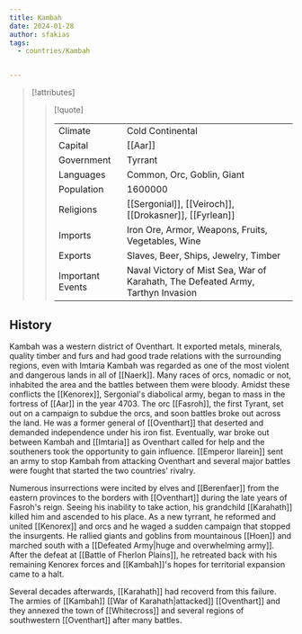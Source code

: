 ```yaml
---
title: Kambah
date: 2024-01-28
author: sfakias
tags:
  - countries/Kambah


---
```

> [!attributes]
> 
> > [!quote]
> >
> > | | |
> > | --- | --- |
> > | Climate | Cold Continental |
> > | Capital | [[Aar]] |
> > | Government | Tyrrant |
> > | Languages | Common, Orc, Goblin, Giant |
> > | Population | 1600000 |
> > | Religions | [[Sergonial]], [[Veiroch]], [[Drokasner]], [[Fyrlean]] |
> > | Imports | Iron Ore, Armor, Weapons, Fruits, Vegetables, Wine |
> > | Exports | Slaves, Beer, Ships, Jewelry, Timber |
> > | Important Events | Naval Victory of Mist Sea, War of Karahath, The Defeated Army, Tarthyn Invasion |

## History

Kambah was a western district of Oventhart. It exported metals, minerals, quality timber and furs and had good trade relations with the surrounding regions, even with Imtaria Kambah was regarded as one of the most violent and dangerous lands in all of [[Naerk]]. Many races of orcs, nomadic or not, inhabited the area and the battles between them were bloody. Amidst these conflicts the [[Kenorex]], Sergonial's diabolical army, began to mass in the fortress of [[Aar]] in the year 4703. The orc [[Fasroh]], the first Tyrant, set out on a campaign to subdue the orcs, and soon battles broke out across the land. He was a former general of [[Oventhart]] that deserted and demanded independence under his iron fist. Eventually, war broke out between Kambah and [[Imtaria]] as Oventhart called for help and the southeners took the opportunity to gain influence. [[Emperor Ilarein]] sent an army to stop Kambah from attacking Oventhart and several major battles were fought that started the two countries' rivalry.

Numerous insurrections were incited by elves and [[Berenfaer]] from the eastern provinces to the borders with [[Oventhart]] during the late years of Fasroh's reign. Seeing his inability to take action, his grandchild [[Karahath]] killed him and ascended to his place. As a new tyrrant, he reformed and united [[Kenorex]] and orcs and he waged a sudden campaign that stopped the insurgents. He rallied giants and goblins from mountainous [[Hoen]] and marched south with a [[Defeated Army|huge and overwhelming army]]. After the defeat at [[Battle of Fherlon Plains]], he retreated back with his remaining Kenorex forces and [[Kambah]]'s hopes for territorial expansion came to a halt.

Several decades afterwards, [[Karahath]] had recoverd from this failure. The armies of [[Kambah]] [[War of Karahath|attacked]] [[Oventhart]] and they annexed the town of [[Whitecross]] and several regions of southwestern [[Oventhart]] after many battles.